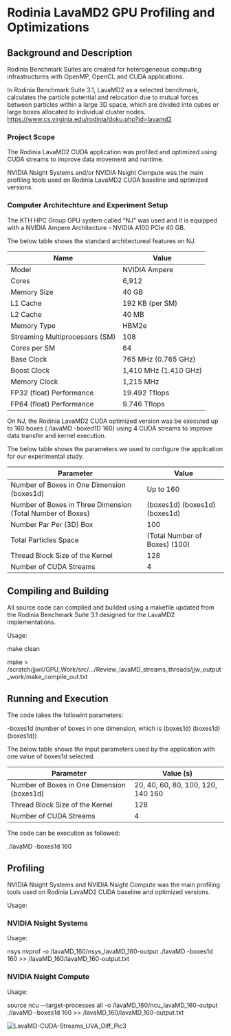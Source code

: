 # Rodinia LavaMD2 GPU Profiling and Optimizations

## Background and Description

Rodinia Benchmark Suites are created for heterogeneous computing infrastructures with OpenMP, OpenCL and CUDA applications. 

In Rodinia Benchmark Suite 3.1, LavaMD2 as a selected benchmark, calculates the particle potential and relocation due to mutual forces between particles within a large 3D space, which are divided into cubes or large boxes allocated to individual cluster nodes. https://www.cs.virginia.edu/rodinia/doku.php?id=lavamd2 

 ### Project Scope

The Rodinia LavaMD2 CUDA application was profiled and optimized using CUDA streams to improve data movement and runtime. 

NVIDIA Nsight Systems and/or NVIDIA Nsight Compute was the main profiling tools used on Rodinia LavaMD2 CUDA baseline and optimized versions.

### Computer Architechture and Experiment Setup

The KTH HPC Group GPU system called “NJ” was used and it is equipped with a NVIDIA Ampere Architecture - NVIDIA A100 PCIe 40 GB. 

The below table shows the standard architectureal features on NJ.  

|Name|Value|
| ------------- | ------------- | 
|Model|NVIDIA Ampere|
|Cores|6,912|
|Memory Size|40 GB|
|L1 Cache|192 KB (per SM)|
|L2 Cache|40 MB|
|Memory Type|HBM2e|
|Streaming Multiprocessors (SM)	|108|
|Cores per SM|64|
|Base Clock|765 MHz (0.765 GHz)|
|Boost Clock|1,410 MHz (1.410 GHz)|
|Memory Clock|1,215 MHz|
|FP32 (float) Performance|19.492 Tflops|
|FP64 (float) Performance|9.746 Tflops|

On NJ, the Rodinia LavaMD2 CUDA optimized version was be executed up to 160 boxes (./lavaMD -boxed1D 160) using 4 CUDA streams to improve data transfer and kernel execution.

The below table shows the parameters we used to configure the application for our experimental study. 

|Parameter|	Value|
| ------------- | ------------- | 
|Number of Boxes in One Dimension (boxes1d)|Up to 160|
|Number of Boxes in Three Dimension (Total Number of Boxes)|(boxes1d) (boxes1d) (boxes1d) | 
|Number Par Per (3D) Box|100|
|Total Particles Space |(Total Number of Boxes) (100)|
|Thread Block Size of the Kernel|128|
|Number of CUDA Streams|4|

## Compiling and Building

All source code can complied and builded using a makefile updated from the Rodinia Benchmark Suite 3.1 designed for the LavaMD2 implementations.  

Usage:

make clean

make > /scratch/jjwil/GPU_Work/src/.../Review_lavaMD_streams_threads/jjw_output_work/make_compile_out.txt


## Running and Execution 

The code takes the followint parameters:

-boxes1d	(number of boxes in one dimension, which is (boxes1d) (boxes1d) (boxes1d))

The below table shows the input parameters used by the application with one value of boxes1d selected.

| Parameter   | Value (s)     | 
| ------------- | ------------- | 
| Number of Boxes in One Dimension (boxes1d) | 20, 40, 60, 80, 100, 120, 140 160 | 
| Thread Block Size of the Kernel | 128 | 
| Number of CUDA Streams         | 4 | 

The code can be execution as followed: 

./lavaMD -boxes1d 160 

## Profiling 

NVIDIA Nsight Systems and NVIDIA Nsight Compute was the main profiling tools used on Rodinia LavaMD2 CUDA baseline and optimized versions.

Usage:

### NVIDIA Nsight Systems

Usage:

nsys nvprof -o /lavaMD_160/nsys_lavaMD_160-output ./lavaMD -boxes1d 160 >> /lavaMD_160/lavaMD_160-output.txt

### NVIDIA Nsight Compute

Usage:

source ncu --target-processes all -o /lavaMD_160/ncu_lavaMD_160-output ./lavaMD -boxes1d 160 >> /lavaMD_160/lavaMD_160-output.txt

![LavaMD-CUDA-Streams_UVA_Diff_Pic3](https://user-images.githubusercontent.com/117684550/211210813-84b3235c-9f2b-4ab3-9989-d4b20c35c1e2.png)

